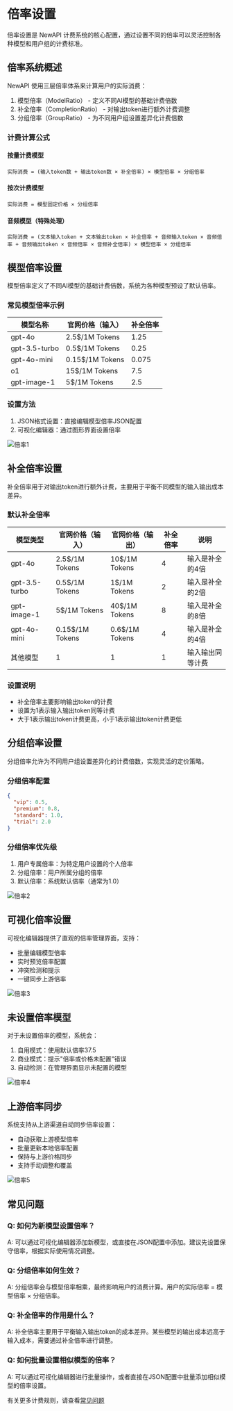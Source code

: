 # 倍率设置

倍率设置是 NewAPI 计费系统的核心配置，通过设置不同的倍率可以灵活控制各种模型和用户组的计费标准。

## 倍率系统概述

NewAPI 使用三层倍率体系来计算用户的实际消费：

1. 模型倍率（ModelRatio） - 定义不同AI模型的基础计费倍数
2. 补全倍率（CompletionRatio） - 对输出token进行额外计费调整
3. 分组倍率（GroupRatio） - 为不同用户组设置差异化计费倍数

### 计费计算公式

#### 按量计费模型
```
实际消费 = (输入token数 + 输出token数 × 补全倍率) × 模型倍率 × 分组倍率
```

#### 按次计费模型
```
实际消费 = 模型固定价格 × 分组倍率
```

#### 音频模型（特殊处理）
```
实际消费 = (文本输入token + 文本输出token × 补全倍率 + 音频输入token × 音频倍率 + 音频输出token × 音频倍率 × 音频补全倍率) × 模型倍率 × 分组倍率
```

## 模型倍率设置

模型倍率定义了不同AI模型的基础计费倍数，系统为各种模型预设了默认倍率。

### 常见模型倍率示例

| 模型名称 | 官网价格（输入） | 补全倍率 |
|---------|---------|------|
| gpt-4o | 2.5$/1M Tokens | 1.25 |
| gpt-3.5-turbo | 0.5$/1M Tokens | 0.25 |
| gpt-4o-mini | 0.15$/1M Tokens | 0.075 |
| o1 | 15$/1M Tokens | 7.5 |
| gpt-image-1 | 5$/1M Tokens | 2.5 |

### 设置方法

1. JSON格式设置：直接编辑模型倍率JSON配置
2. 可视化编辑器：通过图形界面设置倍率

![倍率1](../../../assets/guide/rate-setting-1.png)

## 补全倍率设置

补全倍率用于对输出token进行额外计费，主要用于平衡不同模型的输入输出成本差异。

### 默认补全倍率

| 模型类型 | 官网价格（输入） | 官网价格（输出） | 补全倍率 | 说明 |
|---------|---------|------|------|------|
| gpt-4o | 2.5$/1M Tokens | 10$/1M Tokens | 4 | 输入是补全的4倍 |
| gpt-3.5-turbo | 0.5$/1M Tokens | 1$/1M Tokens | 2 | 输入是补全的2倍 |
| gpt-image-1 | 5$/1M Tokens | 40$/1M Tokens | 8 | 输入是补全的8倍 |
| gpt-4o-mini | 0.15$/1M Tokens | 0.6$/1M Tokens | 4 | 输入是补全的4倍 |
| 其他模型 | 1 | 1 | 1 | 输入输出同等计费 |

### 设置说明

- 补全倍率主要影响输出token的计费
- 设置为1表示输入输出token同等计费
- 大于1表示输出token计费更高，小于1表示输出token计费更低

## 分组倍率设置

分组倍率允许为不同用户组设置差异化的计费倍数，实现灵活的定价策略。

### 分组倍率配置

```json
{
  "vip": 0.5,
  "premium": 0.8,
  "standard": 1.0,
  "trial": 2.0
}
```

### 分组倍率优先级

1. 用户专属倍率：为特定用户设置的个人倍率
2. 分组倍率：用户所属分组的倍率
3. 默认倍率：系统默认倍率（通常为1.0）

![倍率2](../../../assets/guide/rate-setting-2.png)

## 可视化倍率设置

可视化编辑器提供了直观的倍率管理界面，支持：

- 批量编辑模型倍率
- 实时预览倍率配置
- 冲突检测和提示
- 一键同步上游倍率

![倍率3](../../../assets/guide/rate-setting-3.png)

## 未设置倍率模型

对于未设置倍率的模型，系统会：

1. 自用模式：使用默认倍率37.5
2. 商业模式：提示"倍率或价格未配置"错误
3. 自动检测：在管理界面显示未配置的模型

![倍率4](../../../assets/guide/rate-setting-4.png)

## 上游倍率同步

系统支持从上游渠道自动同步倍率设置：

- 自动获取上游模型倍率
- 批量更新本地倍率配置
- 保持与上游价格同步
- 支持手动调整和覆盖

![倍率5](../../../assets/guide/rate-setting-5.png)

## 常见问题

### Q: 如何为新模型设置倍率？
A: 可以通过可视化编辑器添加新模型，或直接在JSON配置中添加。建议先设置保守倍率，根据实际使用情况调整。

### Q: 分组倍率如何生效？
A: 分组倍率会与模型倍率相乘，最终影响用户的消费计算。用户的实际倍率 = 模型倍率 × 分组倍率。

### Q: 补全倍率的作用是什么？
A: 补全倍率主要用于平衡输入输出token的成本差异。某些模型的输出成本远高于输入成本，需要通过补全倍率进行调整。

### Q: 如何批量设置相似模型的倍率？
A: 可以通过可视化编辑器进行批量操作，或者直接在JSON配置中批量添加相似模型的倍率设置。

有关更多计费规则，请查看[常见问题](../support/faq.md)